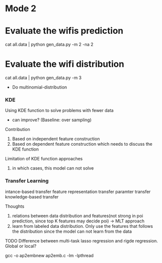 # Mode 2
# Evaluate the wifis prediction
cat all.data | python gen_data.py -m 2 -na 2

# Evaluate the wifi distribution
cat all.data | python gen_data.py -m 3

- Do multinomial-distribution

### KDE
Using KDE function to solve problems with fewer data
- can improve? (Baseline: over sampling)

Contribution
1. Based on independent feature construction
2. Based on dependent feature construction
which needs to discuss the KDE function

Limitation of KDE function approaches
1. in which cases, this model can not solve


### Transfer Learning
intance-based transfer
feature representation transfer
paramter transfer
knowledge-based transfer

Thoughts
1. relations between data distribution and features(not strong in poi prediction, since top K features may decide poi) -> MLT approach
2. learn from labeled data distribution. Only use the features that follows the distribution since the model can not learn from the data

TODO
Difference between multi-task lasso regression and rigde regression. Global or local?

gcc -o ap2embnew ap2emb.c -lm -lpthread
